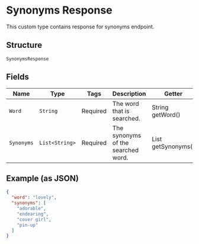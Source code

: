 
# Synonyms Response

This custom type contains response for synonyms endpoint.

## Structure

`SynonymsResponse`

## Fields

| Name | Type | Tags | Description | Getter | Setter |
|  --- | --- | --- | --- | --- | --- |
| `Word` | `String` | Required | The word that is searched. | String getWord() | setWord(String word) |
| `Synonyms` | `List<String>` | Required | The synonyms of the searched word. | List<String> getSynonyms() | setSynonyms(List<String> synonyms) |

## Example (as JSON)

```json
{
  "word": "lovely",
  "synonyms": [
    "adorable",
    "endearing",
    "cover girl",
    "pin-up"
  ]
}
```

